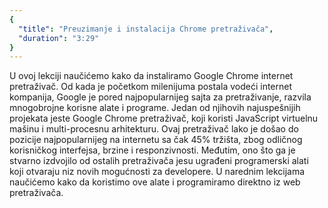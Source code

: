 ```yaml
---
{
  "title": "Preuzimanje i instalacija Chrome pretraživača",
  "duration": "3:29"
}
---
```


U ovoj lekciji naučićemo kako da instaliramo Google Chrome internet pretraživač. Od kada je početkom milenijuma postala vodeći internet kompanija, Google je pored najpopularnijeg sajta za pretraživanje, razvila mnogobrojne korisne alate i programe. Jedan od njihovih najuspešnijih projekata jeste Google Chrome pretraživač, koji koristi JavaScript virtuelnu mašinu i multi-procesnu arhitekturu. Ovaj pretraživač lako je došao do pozicije najpopularnijeg na internetu sa čak 45% tržišta, zbog odličnog korisničkog interfejsa, brzine i responzivnosti. Međutim, ono što ga je stvarno izdvojilo od ostalih pretraživača jesu ugrađeni programerski alati koji otvaraju niz novih mogućnosti za developere. U narednim lekcijama naučićemo kako da koristimo ove alate i programiramo direktno iz web pretraživača.  
